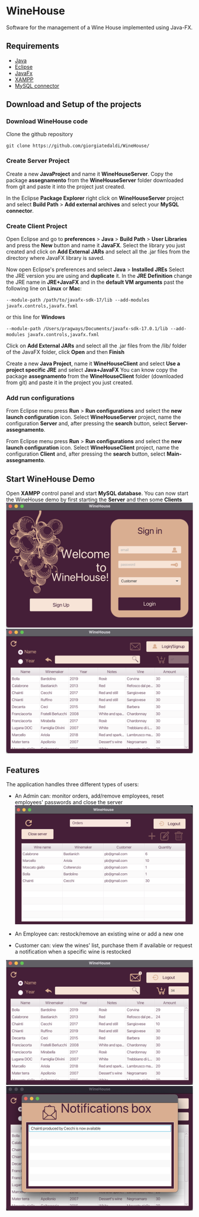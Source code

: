 # WineHouse
Software for the management of a Wine House implemented using Java-FX.

## Requirements
- [Java](https://www.java.com/it/download/) 
- [Eclipse](https://www.eclipse.org/downloads/)
- [JavaFx](https://gluonhq.com/products/javafx/)
- [XAMPP](https://www.apachefriends.org/it/index.html)
- [MySQL connector](https://dev.mysql.com/downloads/connector/j/)

## Download and Setup of the projects
### Download WineHouse code
Clone the github repository
```
git clone https://github.com/giorgiatedaldi/WineHouse/
```

### Create Server Project
Create a new **JavaProject** and name it **WineHouseServer**. Copy the package **assegnamento** from the **WineHouseServer** folder downloaded from git and paste it into the project just created.

In the Eclipse **Package Explorer** right click on **WineHouseServer** project and select **Build Path** > **Add external archives** and select your **MySQL connector**.

### Create Client Project
Open Eclipse and go to **preferences** > **Java** > **Build Path** > **User Libraries** and press the **New** button and name it **JavaFX**.
Select the library you just created and click on **Add External JARs** and select all the .jar files from the directory where JavaFX library is saved.

Now open Eclipse's preferences and select **Java** > **Installed JREs**
Select the JRE version you are using and **duplicate** it. In the **JRE Definition** change the JRE name in **JRE+JavaFX** and in the **default VM arguments** past the following line on **Linux** or **Mac**:

```
--module-path /path/to/javafx-sdk-17/lib --add-modules javafx.controls,javafx.fxml
```
or this line for **Windows**

```
--module-path /Users/pragways/Documents/javafx-sdk-17.0.1/lib --add-modules javafx.controls,javafx.fxml
```

Click on **Add External JARs** and select all the .jar files from the /lib/ folder of the JavaFX folder, click **Open** and then **Finish**

Create a new **Java Project**, name it **WineHouseClient** and select **Use a project specific JRE** and select **Java+JavaFX**
You can know copy the package **assegnamento** from the **WineHouseClient** folder (downloaded from git) and paste it in the project you just created.


### Add run configurations
From Eclipse menu press **Run** > **Run configurations** and select the **new launch configuration** icon.
Select **WineHouseServer** project, name the configuration **Server** and, after pressing the **search** button, select **Server-assegnamento**.

From Eclipse menu press **Run** > **Run configurations** and select the **new launch configuration** icon.
Select **WineHouseClient** project, name the configuration **Client** and, after pressing the **search** button, select **Main-assegnamento**.

## Start WineHouse Demo
Open **XAMPP** control panel and start **MySQL database**.
You can now start the WineHouse demo by first starting the **Server** and then some **Clients**
![login](images/login.png)
![homescreen](images/homescreen.png)


## Features
The application handles three different types of users:
- An Admin can: monitor orders, add/remove employees, reset employees' passwords and close the server
 ![orders](images/orders.png)

- An Employee can: restock/remove an existing wine or add a new one
- Customer can: view the wines' list, purchase them if available or request a notification when a specific wine is restocked

![customer](images/customer.png)
![notifications](images/notifications.png)
